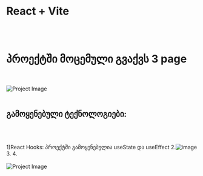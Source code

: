 # React + Vite
<br><br>
# პროექტში მოცემული გვაქვს 3 page 
<br><br>
<img src="https://github.com/AniKutsia/react-final/assets/98180311/5b61723e-6467-47c8-9f2a-f4bbf37d8394" alt="Project Image" />
<br><br>
## გამოყენებული ტექნოლოგიები:
<br><br>

1)React Hooks: პროექტში გამოყენებულია useState და useEffect
2.![image](https://github.com/AniKutsia/react-final/assets/98180311/1746119c-ca88-40b6-bd31-e468921d6935)
3.
4.<br><br>
<img src="https://github.com/AniKutsia/react-final/assets/98180311/1746119c-ca88-40b6-bd31-e468921d6935" alt="Project Image" />
<br><br>


